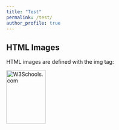 ```yaml
---
title: "Test"
permalink: /test/
author_profile: true
---
```

<!DOCTYPE html>
<html>
<body>

<h2>HTML Images</h2>
<p>HTML images are defined with the img tag:</p>

<img src="w3schools.jpg" alt="W3Schools.com" width="104" height="142">

</body>
</html>

